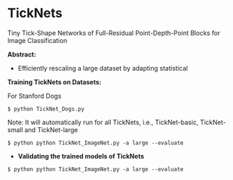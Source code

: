 # TickNets
Tiny Tick-Shape Networks of Full-Residual Point-Depth-Point Blocks for Image Classification

**Abstract:**

* Efficiently rescaling a large dataset by adapting statistical

**Training TickNets on Datasets:**

For Stanford Dogs
```
$ python TickNet_Dogs.py 
```
Note: It will automatically run for all TickNets, i.e., TickNet-basic, TickNet-small and TickNet-large
```
$ python python TickNet_ImageNet.py -a large --evaluate 
```
* **Validating the trained models of TickNets**
```
$ python python TickNet_ImageNet.py -a large --evaluate 
```
